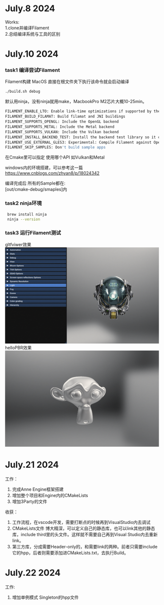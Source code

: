 # July.8 2024
Works:</br>
1.clone并编译Filament </br>
2.总结编译系统与工具的区别 </br>

# July.10 2024

### task1 编译尝试Filament
Filament构建 MacOS 直接在根文件夹下执行该命令就会启动编译
  ```sh
  ./build.sh debug
  ```
默认用ninja，没有ninja就用make，MacbookPro M2芯片大概10-25min。

  ```sh
  FILAMENT_ENABLE_LTO: Enable link-time optimizations if supported by the compiler
  FILAMENT_BUILD_FILAMAT: Build filamat and JNI buildings
  FILAMENT_SUPPORTS_OPENGL: Include the OpenGL backend
  FILAMENT_SUPPORTS_METAL: Include the Metal backend
  FILAMENT_SUPPORTS_VULKAN: Include the Vulkan backend
  FILAMENT_INSTALL_BACKEND_TEST: Install the backend test library so it can be consumed on iOS
  FILAMENT_USE_EXTERNAL_GLES3: Experimental: Compile Filament against OpenGL ES 3
  FILAMENT_SKIP_SAMPLES: Don't build sample apps
  ```
在Cmake里可以指定 使用哪个API 如Vulkan和Metal

windows内的环境搭建，可以参考这一篇 </br>
https://www.cnblogs.com/zhyan8/p/18024342

编译完成后 所有的Sample都在: </br>
[out/cmake-debug/smaples]内


### task2 ninja环境
 ```sh
  brew install ninja  
  ninja --version
  ```

### task3 运行Filament测试
gltfviwer效果
  ![alt text](assets/01.png)
helloPBR效果
  ![alt text](assets/02.png)

# July.21 2024
工作：
1. 完成Anne Engine框架搭建
2. 增加整个项目和Engine内的CMakeLists
3. 增加3Party的文件

收获：
1. 工作流程，在vscode开发，需要打断点的时候再到VisualStudio内去调试
2. CMakeLists文件 博大精深，可以定义自己的静态库，也可以link其他的静态库，include third里的头文件。这样就不需要自己再到Visual Studio内去重新link。
3. 第三方库，分成需要Header-only的，和需要link的两种。前者只需要include它的hpp，后者则需要添加进CMakeLists.txt，去执行Build。

# July.22 2024
工作:
1. 增加单例模式 Singleton的hpp文件

